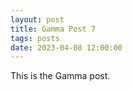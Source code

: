 ```yaml
---
layout: post
title: Gamma Post 7
tags: posts
date: 2023-04-08 12:00:00
---
```


This is the Gamma post.